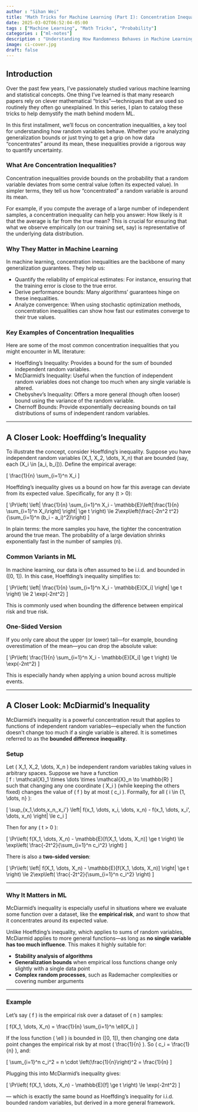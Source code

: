 ```yaml
---
author : "Sihan Wei"
title: "Math Tricks for Machine Learning (Part I): Concentration Inequality"
date: 2025-03-02T06:52:04-05:00
tags : ["Machine Learning", "Math Tricks", "Probability"]
categories : ["ml-notes"]
description : "Understanding How Randomness Behaves in Machine Learning"
image: ci-cover.jpg
draft: false
---
```

## Introduction

Over the past few years, I’ve passionately studied various machine learning and statistical concepts. One thing I’ve learned is that many research papers rely on clever mathematical “tricks”—techniques that are used so routinely they often go unexplained. In this series, I plan to catalog these tricks to help demystify the math behind modern ML.

In this first installment, we’ll focus on concentration inequalities, a key tool for understanding how random variables behave. Whether you’re analyzing generalization bounds or just trying to get a grip on how data “concentrates” around its mean, these inequalities provide a rigorous way to quantify uncertainty.

### What Are Concentration Inequalities?

Concentration inequalities provide bounds on the probability that a random variable deviates from some central value (often its expected value). In simpler terms, they tell us how “concentrated” a random variable is around its mean.

For example, if you compute the average of a large number of independent samples, a concentration inequality can help you answer: How likely is it that the average is far from the true mean? This is crucial for ensuring that what we observe empirically (on our training set, say) is representative of the underlying data distribution.

### Why They Matter in Machine Learning

In machine learning, concentration inequalities are the backbone of many generalization guarantees. They help us:
+ Quantify the reliability of empirical estimates: For instance, ensuring that the training error is close to the true error.
+ Derive performance bounds: Many algorithms’ guarantees hinge on these inequalities.
+ Analyze convergence: When using stochastic optimization methods, concentration inequalities can show how fast our estimates converge to their true values.

### Key Examples of Concentration Inequalities

Here are some of the most common concentration inequalities that you might encounter in ML literature:
+ Hoeffding’s Inequality: Provides a bound for the sum of bounded independent random variables.
+ McDiarmid’s Inequality: Useful when the function of independent random variables does not change too much when any single variable is altered.
+ Chebyshev’s Inequality: Offers a more general (though often looser) bound using the variance of the random variable.
+ Chernoff Bounds: Provide exponentially decreasing bounds on tail distributions of sums of independent random variables.
---

## A Closer Look: Hoeffding’s Inequality

To illustrate the concept, consider Hoeffding’s inequality. Suppose you have independent random variables \(X_1, X_2, \dots, X_n\) that are bounded (say, each \(X_i \in [a_i, b_i]\)). Define the empirical average:

\[
\frac{1}{n} \sum_{i=1}^n X_i
\]

Hoeffding’s inequality gives us a bound on how far this average can deviate from its expected value. Specifically, for any \(t > 0\):

\[
\Pr\left( \left| \frac{1}{n} \sum_{i=1}^n X_i - \mathbb{E}\left[\frac{1}{n} \sum_{i=1}^n X_i\right] \right| \ge t \right) \le 2\exp\left(\frac{-2n^2 t^2}{\sum_{i=1}^n (b_i - a_i)^2}\right)
\]

In plain terms: the more samples you have, the tighter the concentration around the true mean. The probability of a large deviation shrinks exponentially fast in the number of samples \(n\).

### Common Variants in ML

In machine learning, our data is often assumed to be i.i.d. and bounded in \([0, 1]\). In this case, Hoeffding’s inequality simplifies to:


\[
\Pr\left( \left| \frac{1}{n} \sum_{i=1}^n X_i - \mathbb{E}[X_i] \right| \ge t \right)
\le 2 \exp(-2nt^2)
\]

This is commonly used when bounding the difference between empirical risk and true risk.

### One-Sided Version

If you only care about the upper (or lower) tail—for example, bounding overestimation of the mean—you can drop the absolute value:

\[
\Pr\left( \frac{1}{n} \sum_{i=1}^n X_i - \mathbb{E}[X_i] \ge t \right)
\le \exp(-2nt^2)
\]

This is especially handy when applying a union bound across multiple events.

---

## A Closer Look: McDiarmid’s Inequality

McDiarmid’s inequality is a powerful concentration result that applies to functions of independent random variables—especially when the function doesn't change too much if a single variable is altered. It is sometimes referred to as the **bounded difference inequality**.

### Setup

Let \( X_1, X_2, \dots, X_n \) be independent random variables taking values in arbitrary spaces. Suppose we have a function  
\[
f : \mathcal{X}_1 \times \dots \times \mathcal{X}_n \to \mathbb{R}
\]  
such that changing any one coordinate \( X_i \) (while keeping the others fixed) changes the value of \( f \) by at most \( c_i \). Formally, for all \( i \in \{1, \dots, n\} \):

\[
\sup_{x_1,\dots,x_n,\,x_i'} \left| f(x_1, \dots, x_i, \dots, x_n) - f(x_1, \dots, x_i', \dots, x_n) \right| \le c_i
\]

Then for any \( t > 0 \):

\[
\Pr\left( f(X_1, \dots, X_n) - \mathbb{E}[f(X_1, \dots, X_n)] \ge t \right)
\le \exp\left( \frac{-2t^2}{\sum_{i=1}^n c_i^2} \right)
\]

There is also a **two-sided version**:

\[
\Pr\left( \left| f(X_1, \dots, X_n) - \mathbb{E}[f(X_1, \dots, X_n)] \right| \ge t \right)
\le 2\exp\left( \frac{-2t^2}{\sum_{i=1}^n c_i^2} \right)
\]

---

### Why It Matters in ML

McDiarmid’s inequality is especially useful in situations where we evaluate some function over a dataset, like the **empirical risk**, and want to show that it concentrates around its expected value.

Unlike Hoeffding’s inequality, which applies to sums of random variables, McDiarmid applies to more general functions—as long as **no single variable has too much influence**. This makes it highly suitable for:

- **Stability analysis of algorithms**
- **Generalization bounds** when empirical loss functions change only slightly with a single data point
- **Complex random processes**, such as Rademacher complexities or covering number arguments

---

### Example

Let’s say \( f \) is the empirical risk over a dataset of \( n \) samples:

\[
f(X_1, \dots, X_n) = \frac{1}{n} \sum_{i=1}^n \ell(X_i)
\]

If the loss function \( \ell \) is bounded in \([0, 1]\), then changing one data point changes the empirical risk by at most \( \frac{1}{n} \). So \( c_i = \frac{1}{n} \), and:

\[
\sum_{i=1}^n c_i^2 = n \cdot \left(\frac{1}{n}\right)^2 = \frac{1}{n}
\]

Plugging this into McDiarmid’s inequality gives:

\[
\Pr\left( f(X_1, \dots, X_n) - \mathbb{E}[f] \ge t \right)
\le \exp(-2nt^2)
\]

— which is exactly the same bound as Hoeffding’s inequality for i.i.d. bounded random variables, but derived in a more general framework.